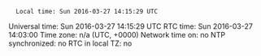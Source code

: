       Local time: Sun 2016-03-27 14:15:29 UTC
  Universal time: Sun 2016-03-27 14:15:29 UTC
        RTC time: Sun 2016-03-27 14:03:00
       Time zone: n/a (UTC, +0000)
 Network time on: no
NTP synchronized: no
 RTC in local TZ: no
